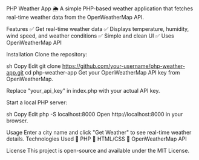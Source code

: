 PHP Weather App 🌦️
A simple PHP-based weather application that fetches real-time weather data from the OpenWeatherMap API.

Features
✅ Get real-time weather data
✅ Displays temperature, humidity, wind speed, and weather conditions
✅ Simple and clean UI
✅ Uses OpenWeatherMap API

Installation
Clone the repository:

sh
Copy
Edit
git clone https://github.com/your-username/php-weather-app.git
cd php-weather-app
Get your OpenWeatherMap API key from OpenWeatherMap.

Replace "your_api_key" in index.php with your actual API key.

Start a local PHP server:

sh
Copy
Edit
php -S localhost:8000
Open http://localhost:8000 in your browser.

Usage
Enter a city name and click "Get Weather" to see real-time weather details.
Technologies Used
🔹 PHP
🔹 HTML/CSS
🔹 OpenWeatherMap API

License
This project is open-source and available under the MIT License.
